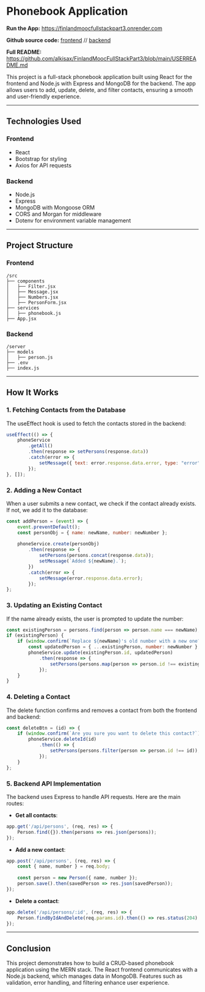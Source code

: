 # Phonebook Application

**Run the App:** https://finlandmoocfullstackpart3.onrender.com

**Github source code:** [frontend](https://github.com/alkisax/FinlandMOOCFullStack/tree/master/part2/phonebook) // [backend](https://github.com/alkisax/FinlandMoocFullStackPart3)

**Full README:** https://github.com/alkisax/FinlandMoocFullStackPart3/blob/main/USERREADME.md



This project is a full-stack phonebook application built using React for the frontend and Node.js with Express and MongoDB for the backend. The app allows users to add, update, delete, and filter contacts, ensuring a smooth and user-friendly experience.

---

## Technologies Used

### Frontend
- React
- Bootstrap for styling
- Axios for API requests

### Backend
- Node.js
- Express
- MongoDB with Mongoose ORM
- CORS and Morgan for middleware
- Dotenv for environment variable management

---

## Project Structure

### Frontend
```
/src
├── components
│   ├── Filter.jsx
│   ├── Message.jsx
│   ├── Numbers.jsx
│   ├── PersonForm.jsx
├── services
│   ├── phonebook.js
├── App.jsx
```

### Backend
```
/server
├── models
│   ├── person.js
├── .env
├── index.js
```

---

## How It Works

### 1. Fetching Contacts from the Database

The useEffect hook is used to fetch the contacts stored in the backend:

```jsx
useEffect(() => {
    phoneService
        .getAll()
        .then(response => setPersons(response.data))
        .catch(error => {
            setMessage({ text: error.response.data.error, type: "error" });
        });
}, []);
```

### 2. Adding a New Contact

When a user submits a new contact, we check if the contact already exists. If not, we add it to the database:

```jsx
const addPerson = (event) => {
    event.preventDefault();
    const personObj = { name: newName, number: newNumber };
    
    phoneService.create(personObj)
        .then(response => {
            setPersons(persons.concat(response.data));
            setMessage(`Added ${newName}.`);
        })
        .catch(error => {
            setMessage(error.response.data.error);
        });
};
```

### 3. Updating an Existing Contact

If the name already exists, the user is prompted to update the number:

```jsx
const existingPerson = persons.find(person => person.name === newName);
if (existingPerson) {
    if (window.confirm(`Replace ${newName}'s old number with a new one?`)) {
        const updatedPerson = { ...existingPerson, number: newNumber };
        phoneService.update(existingPerson.id, updatedPerson)
            .then(response => {
                setPersons(persons.map(person => person.id !== existingPerson.id ? person : response.data));
            });
    }
}
```

### 4. Deleting a Contact

The delete function confirms and removes a contact from both the frontend and backend:

```jsx
const deleteBtn = (id) => {
    if (window.confirm(`Are you sure you want to delete this contact?`)) {
        phoneService.deleteId(id)
            .then(() => {
                setPersons(persons.filter(person => person.id !== id));
            });
    }
};
```

### 5. Backend API Implementation

The backend uses Express to handle API requests. Here are the main routes:

- **Get all contacts**:

```js
app.get('/api/persons', (req, res) => {
    Person.find({}).then(persons => res.json(persons));
});
```

- **Add a new contact**:

```js
app.post('/api/persons', (req, res) => {
    const { name, number } = req.body;
    
    const person = new Person({ name, number });
    person.save().then(savedPerson => res.json(savedPerson));
});
```

- **Delete a contact**:

```js
app.delete('/api/persons/:id', (req, res) => {
    Person.findByIdAndDelete(req.params.id).then(() => res.status(204).end());
});
```

---

## Conclusion
This project demonstrates how to build a CRUD-based phonebook application using the MERN stack. The React frontend communicates with a Node.js backend, which manages data in MongoDB. Features such as validation, error handling, and filtering enhance user experience.

